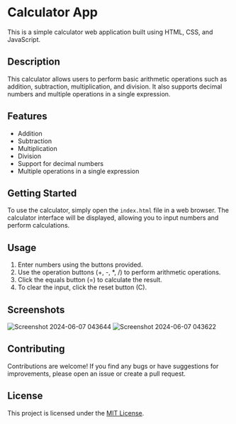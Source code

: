 # Calculator App

This is a simple calculator web application built using HTML, CSS, and JavaScript.

## Description

This calculator allows users to perform basic arithmetic operations such as addition, subtraction, multiplication, and division. It also supports decimal numbers and multiple operations in a single expression.

## Features

- Addition
- Subtraction
- Multiplication
- Division
- Support for decimal numbers
- Multiple operations in a single expression

## Getting Started

To use the calculator, simply open the `index.html` file in a web browser. The calculator interface will be displayed, allowing you to input numbers and perform calculations.

## Usage

1. Enter numbers using the buttons provided.
2. Use the operation buttons (+, -, *, /) to perform arithmetic operations.
3. Click the equals button (=) to calculate the result.
4. To clear the input, click the reset button (C).


## Screenshots

![Screenshot 2024-06-07 043644](https://github.com/NermeenKamal/Calculator/assets/114883845/bba3cf43-42d9-4fa9-843a-3c6f382fc867) ![Screenshot 2024-06-07 043622](https://github.com/NermeenKamal/Calculator/assets/114883845/c69d2e80-a7e5-42dd-83aa-fac878aceddc)



## Contributing

Contributions are welcome! If you find any bugs or have suggestions for improvements, please open an issue or create a pull request.

## License

This project is licensed under the [MIT License](LICENSE).

